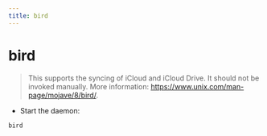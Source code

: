 ```yaml
---
title: bird
---
```

# bird

> This supports the syncing of iCloud and iCloud Drive.
> It should not be invoked manually.
> More information: <https://www.unix.com/man-page/mojave/8/bird/>.

- Start the daemon:

`bird`

